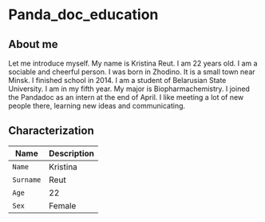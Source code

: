 # Panda_doc_education
## About me

Let me introduce myself. My name is Kristina Reut. I am 22 years old. I am a sociable and cheerful person. I was born in Zhodino. It is a small town near Minsk. I finished school in 2014. I am a student of Belarusian State University. I am in my fifth year. My major is Biopharmachemistry. I joined the Pandadoc  as an intern at the end of April. I like meeting a lot of new people there, learning new ideas and communicating.



## Сharacterization

| Name                      | Description
| --------------------------| -----------
| `Name`                    | Kristina
| `Surname`                 | Reut
| `Age`                     | 22
| `Sex`                     | Female